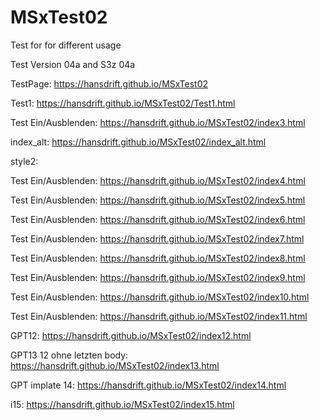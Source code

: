 # MSxTest02

Test for for different usage

Test Version 04a and S3z 04a


TestPage: https://hansdrift.github.io/MSxTest02


Test1: https://hansdrift.github.io/MSxTest02/Test1.html


Test Ein/Ausblenden: https://hansdrift.github.io/MSxTest02/index3.html


index_alt: https://hansdrift.github.io/MSxTest02/index_alt.html


style2:


Test Ein/Ausblenden: https://hansdrift.github.io/MSxTest02/index4.html


Test Ein/Ausblenden: https://hansdrift.github.io/MSxTest02/index5.html


Test Ein/Ausblenden: https://hansdrift.github.io/MSxTest02/index6.html


Test Ein/Ausblenden: https://hansdrift.github.io/MSxTest02/index7.html


Test Ein/Ausblenden: https://hansdrift.github.io/MSxTest02/index8.html


Test Ein/Ausblenden: https://hansdrift.github.io/MSxTest02/index9.html


Test Ein/Ausblenden: https://hansdrift.github.io/MSxTest02/index10.html

Test Ein/Ausblenden: https://hansdrift.github.io/MSxTest02/index11.html

GPT12: https://hansdrift.github.io/MSxTest02/index12.html

GPT13 12 ohne letzten body: https://hansdrift.github.io/MSxTest02/index13.html

GPT implate 14: https://hansdrift.github.io/MSxTest02/index14.html

i15: https://hansdrift.github.io/MSxTest02/index15.html

